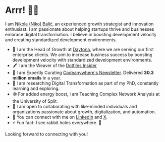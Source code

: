 # Arrr! 🦜👋

<!--
**nkkko/nkkko** is a ✨ _special_ ✨ repository because its `README.md` (this file) appears on your GitHub profile.
-->

I am [Nikola (Niko) Balić](https://nkkko.github.io/), an experienced growth strategist and innovation enthusiast. I am passionate about helping startups thrive and businesses embrace digital transformation. I believe in boosting development velocity and creating standardized development environments.

* 🔭 I am the Head of Growth at [Daytona](https://www.daytona.io/), where we are serving our first enterprise clients. We aim to increase business success by boosting development velocity with standardized development environments.
* 🖋️ I am the Weaver of the [Dotfiles Insider](https://www.daytona.io/dotfiles/)
* 💌 I am Expertly Curating [Codeanywhere's Newsletter](https://blog.codeanywhere.com/resubscribe/). Delivered **30.3 million emails** in a year. 
* 🌱 I am researching Digital Transformation as part of my PhD, constantly learning and exploring.
* 🕸️ For added energy boost, I am Teaching Complex Network Analysis at the University of Split.
* 👯 I am open to collaborating with like-minded individuals and organizations passionate about growth, digitalization, and automation.
* 💬 You can connect with me on [LinkedIn](https://www.linkedin.com/in/nikolabalic) and [X](https://www.x.com/nibalic).
* ⚡ Fun fact: I see rabbit holes everywhere. 🐇

Looking forward to connecting with you!
